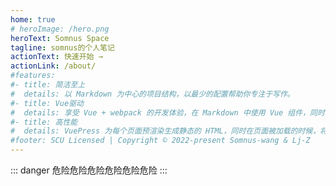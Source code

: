 ```yaml
---
home: true
# heroImage: /hero.png
heroText: Somnus Space
tagline: somnus的个人笔记
actionText: 快速开始 →
actionLink: /about/
#features:
#- title: 简洁至上
#  details: 以 Markdown 为中心的项目结构，以最少的配置帮助你专注于写作。
#- title: Vue驱动
#  details: 享受 Vue + webpack 的开发体验，在 Markdown 中使用 Vue 组件，同时可以使用 Vue 来开发自定义主题。
#- title: 高性能
#  details: VuePress 为每个页面预渲染生成静态的 HTML，同时在页面被加载的时候，将作为 SPA 运行。
#footer: SCU Licensed | Copyright © 2022-present Somnus-wang & Lj-Z
---
```



::: danger
危险危险危险危险危险危险
:::
